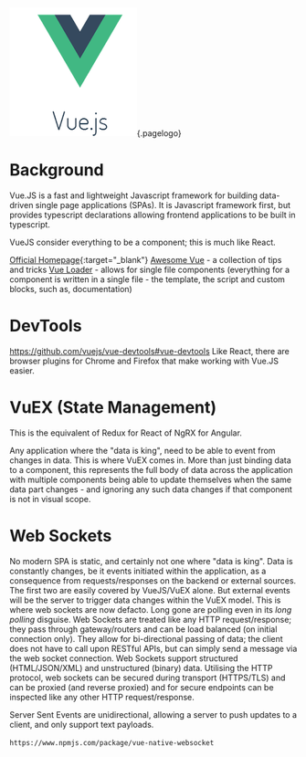 ![Vuejs Logo](/uploads/logos/vuejs-logo.png "Vuejs Logo"){.pagelogo}

<!-- TITLE: VueJS -->
<!-- SUBTITLE: It's not React. It's not Angular. It's the best of both. -->
# Background
Vue.JS is a fast and lightweight Javascript framework for building data-driven single page applications (SPAs). It is Javascript framework first, but provides typescript declarations allowing frontend applications to be built in typescript.

VueJS consider everything to be a component; this is much like React.

[Official Homepage](https://vuejs.org/){:target="_blank"}
[Awesome Vue](https://github.com/vuejs/awesome-vue) - a collection of tips and tricks
[Vue Loader](https://vue-loader.vuejs.org/) - allows for single file components (everything for a component is written in a single file - the template, the script and custom blocks, such as, documentation)

# DevTools
https://github.com/vuejs/vue-devtools#vue-devtools
Like React, there are browser plugins for Chrome and Firefox that make working with Vue.JS easier.
# VuEX (State Management)
This is the equivalent of Redux for React of NgRX for Angular.

Any application where the "data is king", need to be able to event from changes in data. This is where VuEX comes in. More than just binding data to a component, this represents the full body of data across the application with multiple components being able to update themselves when the same data part changes - and ignoring any such data changes if that component is not in visual scope.

# Web Sockets
No modern SPA is static, and certainly not one where "data is king". Data is constantly changes, be it events initiated within the application, as a consequence from requests/responses on the backend or external sources. The first two are easily covered by VueJS/VuEX alone. But external events will be the server to trigger data changes within the VuEX model. This is where web sockets are now defacto. Long gone are polling even in its _long polling_ disguise. Web Sockets are treated like any HTTP request/response; they pass through gateway/routers and can be load balanced (on initial connection only). They allow for bi-directional passing of data; the client does not have to call upon RESTful APIs, but can simply send a message via the web socket connection. Web Sockets support structured (HTML/JSON/XML) and unstructured (binary) data. Utilising the HTTP protocol, web sockets can be secured during transport (HTTPS/TLS) and can be proxied (and reverse proxied) and for secure endpoints can be inspected like any other HTTP request/response.

Server Sent Events are unidirectional, allowing a server to push updates to a client, and only support text payloads.

`https://www.npmjs.com/package/vue-native-websocket`